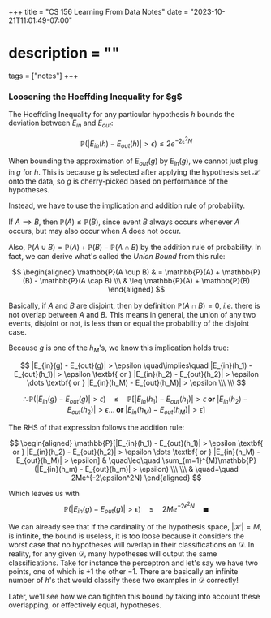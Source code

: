 +++
title = "CS 156 Learning From Data Notes"
date = "2023-10-21T11:01:49-07:00"
# description = ""

tags = ["notes"]
+++


<h3>Loosening the Hoeffding Inequality for $g$</h3>

The Hoeffding Inequality for any particular hypothesis $h$ bounds the deviation between $E_{in}$ and $E_{out}$:

$$
\mathbb{P}(|E_{in}(h) - E_{out}(h)| > \epsilon) \leq 2e^{-2\epsilon^2N}
$$


When bounding the approximation of $E_{out}(g)$ by $E_{in}(g)$, we cannot just plug in $g$ for $h$. This is because $g$ is selected after applying the hypothesis set $\mathcal{H}$ onto the data, so $g$ is cherry-picked based on performance of the hypotheses. 

Instead, we have to use the implication and addition rule of probability. 

If $A \implies B$, then $\mathbb{P}(A) \leq \mathbb{P}(B)$, since event $B$ always occurs whenever $A$ occurs, but may also occur when $A$ does not occur.

Also, $\mathbb{P}(A \cup B) = \mathbb{P}(A) + \mathbb{P}(B) - \mathbb{P}(A \cap B)$ by the addition rule of probability. In fact, we can derive what's called the _Union Bound_ from this rule:

$$
\begin{aligned}
\mathbb{P}(A \cup B)    & =     \mathbb{P}(A) + \mathbb{P}(B) - \mathbb{P}(A \cap B) \\\
                        & \leq  \mathbb{P}(A) + \mathbb{P}(B)
\end{aligned}
$$

Basically, if $A$ and $B$ are disjoint, then by definition $\mathbb{P}(A \cap B) = 0$, _i.e._ there is not overlap between $A$ and $B$. This means in general, the union of any two events, disjoint or not, is less than or equal the probability of the disjoint case.

Because $g$ is one of the $h_M$'s, we know this implication holds true:

$$
|E_{in}(g) - E_{out}(g)| > \epsilon \quad\implies\quad |E_{in}(h_1) - E_{out}(h_1)| > \epsilon \textbf{ or } |E_{in}(h_2) - E_{out}(h_2)| > \epsilon \dots \textbf{ or } |E_{in}(h_M) - E_{out}(h_M)| > \epsilon \\\ \\\
$$

$$
\therefore \mathbb{P}(|E_{in}(g) - E_{out}(g)| > \epsilon) \quad\leq\quad \mathbb{P}[|E_{in}(h_1) - E_{out}(h_1)| > \epsilon \textbf{ or } |E_{in}(h_2) - E_{out}(h_2)| > \epsilon \dots \textbf{ or } |E_{in}(h_M) - E_{out}(h_M)| > \epsilon]
$$

The RHS of that expression follows the addition rule:

$$
\begin{aligned}
\mathbb{P}[|E_{in}(h_1) - E_{out}(h_1)| > \epsilon \textbf{ or } |E_{in}(h_2) - E_{out}(h_2)| > \epsilon \dots \textbf{ or } |E_{in}(h_M) - E_{out}(h_M)| > \epsilon]   & \quad\leq\quad    \sum_{m=1}^{M}\mathbb{P}(|E_{in}(h_m) - E_{out}(h_m)| > \epsilon) \\\ \\\
                                                                                                                                                                        & \quad=\quad       2Me^{-2\epsilon^2N}
\end{aligned}
$$


Which leaves us with
$$
\mathbb{P}(|E_{in}(g) - E_{out}(g)| > \epsilon) \quad\leq\quad 2Me^{-2\epsilon^2N} \quad\blacksquare
$$

We can already see that if the cardinality of the hypothesis space, $|\mathcal{H}| = M$, is infinite, the bound is useless, it is too loose because it considers the worst case that no hypotheses will overlap in their classifications on $\mathcal{D}$. In reality, for any given $\mathcal{D}$, many hypotheses will output the same classifications. Take for instance the perceptron and let's say we have two points, one of which is $+1$ the other $-1$. There are basically an infinite number of $h$'s that would classify these two examples in $\mathcal{D}$ correctly!

Later, we'll see how we can tighten this bound by taking into account these overlapping, or effectively equal, hypotheses.
